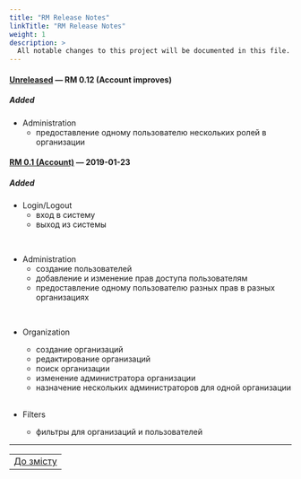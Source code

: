 ```yaml
---
title: "RM Release Notes"
linkTitle: "RM Release Notes"
weight: 1
description: >
  All notable changes to this project will be documented in this file.
---
```


#### [Unreleased] &mdash; RM 0.12 (Account improves) 

##### Added

* Administration
  * предоставление одному пользователю нескольких ролей в организации

#### [RM 0.1 (Account)] &mdash; 2019-01-23  

##### Added

* Login/Logout
    * вход в систему
    * выход из системы
<br/>

* Administration
    * создание пользователей
    * добавление и изменение прав доступа пользователям
    * предоставление одному пользователю разных прав в разных организациях
<br/>

* Organization
    * создание организаций
    * редактирование организаций
    * поиск организации
    * изменение администратора организации
    * назначение нескольких администраторов для одной организации
  <br/>

* Filters
  * фильтры для организаций и пользователей
___

| |
|-|
| [До змісту](../ToC.md) |

[Unreleased]: https://gitlab.rmsoft.io/rm-soft/rm-api/commits/RES-354-be-bulk-upload-permissions-and-roles
[RM 0.1 (Account)]: https://gitlab.rmsoft.io/rm-soft/rm-api/commits/release-0.1
